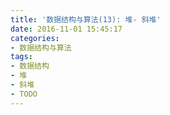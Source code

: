 ```yaml
---
title: '数据结构与算法(13): 堆- 斜堆'
date: 2016-11-01 15:45:17
categories:
- 数据结构与算法
tags:
- 数据结构
- 堆
- 斜堆
- TODO
---
```

